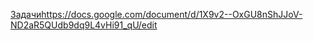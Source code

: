 [Задачи](https://docs.google.com/document/d/1X9v2--OxGU8nShJJoV-ND2aR5QUdb9dq9L4vHi91_qU/edit)https://docs.google.com/document/d/1X9v2--OxGU8nShJJoV-ND2aR5QUdb9dq9L4vHi91_qU/edit
